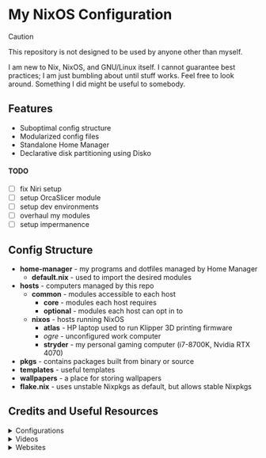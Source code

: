 # My NixOS Configuration

> [!CAUTION]
> This repository is not designed to be used by anyone other than myself.

I am new to Nix, NixOS, and GNU/Linux itself. I cannot guarantee best practices; I am just bumbling about until stuff works. Feel free to look around. Something I did might be useful to somebody.

## Features

+ Suboptimal config structure
+ Modularized config files
+ Standalone Home Manager
+ Declarative disk partitioning using Disko

#### TODO

+ [ ] fix Niri setup
+ [ ] setup OrcaSlicer module
+ [ ] setup dev environments
+ [ ] overhaul my modules
+ [ ] setup impermanence

## Config Structure

+ **home-manager** - my programs and dotfiles managed by Home Manager
    + **default.nix** - used to import the desired modules
+ **hosts** - computers managed by this repo
    + **common** - modules accessible to each host
        + **core** - modules each host requires
        + **optional** - modules each host can opt in to
    + **nixos** - hosts running NixOS
        + **atlas** - HP laptop used to run Klipper 3D printing firmware
        + *ogre* - unconfigured work computer
        + **stryder** - my personal gaming computer (i7-8700K, Nvidia RTX 4070)
+ **pkgs** - contains packages built from binary or source
+ **templates** - useful templates
+ **wallpapers** - a place for storing wallpapers
+ **flake.nix** - uses unstable Nixpkgs as default, but allows stable Nixpkgs

## Credits and Useful Resources

<details>

<summary>Configurations</summary>

+ [Misterio77/nix-starter-configs](https://github.com/Misterio77/nix-starter-configs.git) - The comments are very helpful.
+ [EmergentMind/nix-config](https://github.com/EmergentMind/nix-config.git) - I took inspiration from the structure.
+ [Frost-Phoenix/nixos-config](https://github.com/Frost-Phoenix/nixos-config.git) - I took inspiration from how the modules are broken down.
+ [XNM1/linux-nixos-hyprland-config-dotfiles](https://github.com/XNM1/linux-nixos-hyprland-config-dotfiles.git) - I took inspiration from how the modules are broken down.
+ [justinmdickey/publicdots](https://github.com/justinmdickey/publicdots.git) - I copied most of the `hyprlock.conf` file.
+ [4DBug/nix-ansi](https://github.com/4DBug/nix-ansi.git) - The ansi NixOS logo I use for fastfetch. Tip: `ESC[38;2;${r};${g};${b}m` sets the foreground color, and `ESC[48;2;${r};${g};${b}m` sets the background color.
+ [TheDummyUser/nixflakes](https://github.com/TheDummyUser/nixflakes.git) - I copied the bash script from `fastfetch/default.nix`.
+ [adi1090x/rofi](https://github.com/adi1090x/rofi.git) - I copied most of the Rofi theme from `launchers/type-1/style-5.rasi`.

</details>

<details>

<summary>Videos</summary>

+ [NixOS: Everything Everywhere All at Once](https://youtu.be/CwfKlX3rA6E?si=kLvsHnfP-k-Weq6s) - Convincing me to try NixOS.
+ [NixOS Config Guides for Nerds and Other Cool People](https://youtube.com/playlist?list=PL_WcXIXdDWWpuypAEKzZF2b5PijTluxRG&si=iUsgDu18w59NrzD0) - The tutorial series I followed to get this config started.
+ [Ricing Linux Has Never Been Easier | NixOS + Stylix](https://youtu.be/ljHkWgBaQWU?si=CZmFbFHVJJnvLMHU) - Introduction to Stylix.
+ [Easiest Way To Write Nix | Code Editor Setup](https://youtu.be/M_zMoHlbZBY?si=erGxw4dS4HITbgjE) - Introduction to nixd.
+ [Best Way To Manage Project Dependencies | Nix Shells](https://youtu.be/0YBWhSNTgV8?si=-ZEeQvPLavGtx5jy) - Introduction to declarative nix shells.
+ [ NixOS tutorial - Nix Packages](https://youtu.be/CqFcl4BmbN4?si=RD2GMkBToGD8401c) - Useful tutorial showing how to build nix packages from binary and source.

</details>

<details>

<summary>Websites</summary>

+ [Nixpkgs Search](https://search.nixos.org/packages) - Useful for looking up Nixpkgs.
+ [MyNixOS](https://mynixos.com/) - Useful for looking up Nixpkg and Home Manager options.
+ [Home Manager Options Appendix](https://nix-community.github.io/home-manager/options.xhtml) - Useful for looking up Home Manager commands not found in MyNixOS. For Example: `programs.vscode.profiles.<name>.extensions`
+ [Official NixOS Wiki](https://wiki.nixos.org/wiki/NixOS_Wiki) and the [Unofficial NixOS Wiki](https://nixos.wiki/wiki/Main_Page) - Useful code snippets for Nixpkg and NixOS options.
+ [Stylix User Guide](https://stylix.danth.me/) - Useful for setting up and configuring Stylix.
+ [Nixd Editor Setup Guide](https://github.com/nix-community/nixd/blob/main/nixd/docs/editor-setup.md), [Nixd LSP Configuration](https://github.com/nix-community/nixd/blob/main/nixd/docs/configuration.md), and [Nixd Advanced Settings JSON](https://github.com/nix-community/vscode-nix-ide?tab=readme-ov-file#lsp-plugin-support) - Useful for setting up nixd LSP in Visual Studio Code (VSCode)/VSCodium.
+ [Declarative GNOME configuration](https://hoverbear.org/blog/declarative-gnome-configuration-in-nixos/) - Great guide for declaratively setting up the GNOME DE.
+ [Hyprland Wiki](https://wiki.hyprland.org/) - Useful for setting up and configuring Hyprland
+ [How to screenshot only the focused monitor with grim?](https://www.reddit.com/r/hyprland/comments/1cbetfa/comment/mbg9o4y/?utm_source=share&utm_medium=web3x&utm_name=web3xcss&utm_term=1&utm_content=share_button) - I copied `u/nixgang`'s response to this Reddit post.
+ [Fastfetch Configuration Wiki](https://github.com/fastfetch-cli/fastfetch/wiki/Configuration) - Useful for configuring fastfetch.

</details>